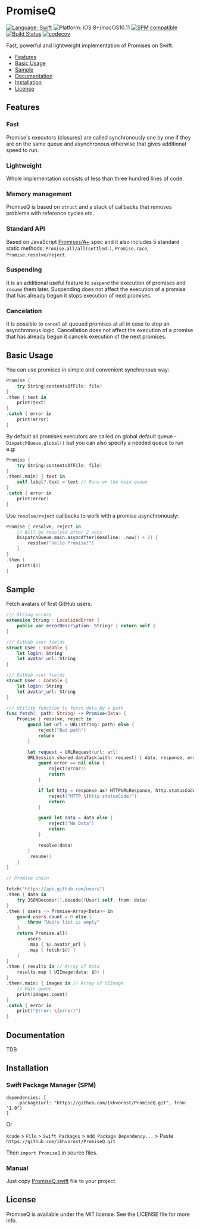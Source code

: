 # PromiseQ

[![Language: Swift](https://img.shields.io/badge/language-swift-f48041.svg?style=flat)](https://developer.apple.com/swift)
![Platform: iOS 8+/macOS10.11](https://img.shields.io/badge/platform-iOS%20|%20macOS%20|%20tvOS%20|%20watchOS%20|%20Linux-blue.svg?style=flat)
[![SPM compatible](https://img.shields.io/badge/SPM-compatible-4BC51D.svg?style=flat)](https://swift.org/package-manager/)
[![Build Status](https://travis-ci.org/ikhvorost/PromiseQ.svg?branch=master)](https://travis-ci.org/ikhvorost/PromiseQ)
[![codecov](https://codecov.io/gh/ikhvorost/PromiseQ/branch/master/graph/badge.svg)](https://codecov.io/gh/ikhvorost/PromiseQ)

Fast, powerful and lightweight implementation of Promises on Swift.

- [Features](#features)		
- [Basic Usage](#basic-usage)		
- [Sample](#sample)
- [Documentation](#documentation)
- [Installation](#installation)
- [License](#license)

## Features

### Fast
Promise's executors (closures) are called synchronously one by one if they are on the same queue and asynchronous otherwise that gives additional speed to run.

### Lightweight
Whole implementation consists of less than three hundred lines of code.

### Memory management
PromiseQ is based on `struct` and a stack of callbacks that removes problems with reference cycles etc.

### Standard API
Based on JavaScript [Promises/A+](https://promisesaplus.com/) spec and it also includes 5 standard static methods: `Promise.all/all(settled:)`, `Promise.race`, `Promise.resolve/reject`.

### Suspending
It is an additional useful feature to `suspend` the execution of promises and `resume` them later. Suspending does not affect the execution of a promise that has already begun it stops execution of next promises.

### Cancelation
It is possible to `cancel` all queued promises at all in case to stop an asynchronous logic. Cancellation does not affect the execution of a promise that has already begun it cancels execution of the next promises.

## Basic Usage

You can use promises in simple and convenient synchronous way:

```swift
Promise {
	try String(contentsOfFile: file)
}
.then { text in
	print(text)
}
.catch { error in
	print(error)
}
```

By default all promises executors are called on global default queue - `DispatchQueue.global()` but you can also specify a needed queue to run e.g:

```swift
Promise {
	try String(contentsOfFile: file)
}
.then(.main) { text in
	self.label?.text = text // Runs on the main queue
}
.catch { error in
	print(error)
}
```

Use `resolve/reject` callbacks to work with a promise asynchronously:

```swift
Promise { resolve, reject in
	// Will be resolved after 2 secs
	DispatchQueue.main.asyncAfter(deadline: .now() + 2) {
		resolve("Hello Promise!")
	}
}
.then {
	print($0)
}
```

## Sample

Fetch avatars of first GitHub users.

```swift
/// String errors
extension String : LocalizedError {
	public var errorDescription: String? { return self }
}

/// GitHub user fields
struct User : Codable {
	let login: String
	let avatar_url: String
}

/// GitHub user fields
struct User : Codable {
	let login: String
	let avatar_url: String
}

/// Utility function to fetch data by a path
func fetch(_ path: String) -> Promise<Data> {
	Promise { resolve, reject in
		guard let url = URL(string: path) else {
			reject("Bad path")
			return
		}

		let request = URLRequest(url: url)
		URLSession.shared.dataTask(with: request) { data, response, error in
			guard error == nil else {
				reject(error!)
				return
			}

			if let http = response as? HTTPURLResponse, http.statusCode != 200 {
				reject("HTTP \(http.statusCode)")
				return
			}

			guard let data = data else {
				reject("No Data")
				return
			}

			resolve(data)
		}
		.resume()
	}
}

// Promise chain

fetch("https://api.github.com/users")
.then { data in
	try JSONDecoder().decode([User].self, from: data)
}
.then { users -> Promise<Array<Data>> in
	guard users.count > 0 else {
		throw "Users list is empty"
	}
	return Promise.all(
		users
		.map { $0.avatar_url }
		.map { fetch($0) }
	)
}
.then { results in // Array of Data
	results.map { UIImage(data: $0) }
}
.then(.main) { images in // Array of UIImage
	// Main queue
	print(images.count)
}
.catch { error in
	print("Error: \(error)")
}
```


## Documentation

TDB

## Installation

### Swift Package Manager (SPM)

```
dependencies: [
    .package(url: "https://github.com/ikhvorost/PromiseQ.git", from: "1.0")
]
```

Or

`Xcode` > `File` > `Swift Packages` > `Add Package Dependency...` > Paste `https://github.com/ikhvorost/PromiseQ.git`

Then `import PromiseQ` in source files.

### Manual

Just copy [PromiseQ.swift](Sources/PromiseQ/PromiseQ.swift) file to your project.

## License

PromiseQ is available under the MIT license. See the LICENSE file for more info.
